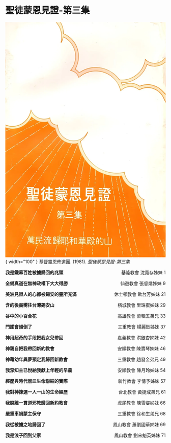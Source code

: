 # 聖徒蒙恩見證-第三集
![](../images/cover/聖徒蒙恩見證-第三集.webp){ width="100" }
基督靈恩佈道團. (1981). *聖徒蒙恩見證-第三集*

**我是鐵幕百姓被擄歸回的兆頭** <span style="float: right;">基隆教會 沈竟存姊妹 1</span>

**全備真道在無神政權下大大得勝** <span style="float: right;">仙遊教會 張睿燏姊妹 9</span>

**美洲見證人的心都被錫安的靈所充滿** <span style="float: right;">休士頓教會 歐台芳姊妹 21</span>

**含的後裔嚮往台灣錫安山** <span style="float: right;">檳城教會 里珠蜜姊妹 29</span>

**谷中的小百合花** <span style="float: right;">高雄教會 梁輯五弟兄 33</span>

**門諾會傾倒了** <span style="float: right;">三重教會 楊麗鈺姊妹 37</span>

**神用超奇的手段把我女兒帶回** <span style="float: right;">嘉義教會 洪銀杏姊妹 42</span>

**神親自把我帶回新約教會** <span style="float: right;">安順教會 陳寶琴姊妹 46</span>

**神藉幼年異夢預定我歸回新教會** <span style="float: right;">三重教會 趙發金弟兄 49</span>

**我深知主已悅納我獻上年輕的早晨** <span style="float: right;">安順教會 陳月玲姊妹 54</span>

**經歷與時代器皿生命聯結的實際** <span style="float: right;">新竹教會 李倩予姊妹 57</span>

**我對神揀選一人一山的生命經歷** <span style="float: right;">台北教會 黃捷成弟兄 61</span>

**我脫離一貫道邪教歸回新約教會** <span style="float: right;">虎尾教會 陳雪姿姊妹 66</span>

**嚴重車禍蒙主保守** <span style="float: right;">三重教會 徐和生弟兄 68</span>

**我從被擄之地歸回了** <span style="float: right;">鳳山教會 蕭劉國華姊妹 69</span>

**我是浪子回到父家** <span style="float: right;">鳳山教會 劉宋魁英姊妹 71</span>
